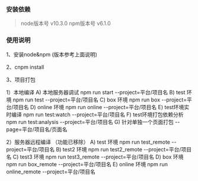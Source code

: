 ﻿### 安装依赖
>node版本号 v10.3.0
 npm版本号  v6.1.0

### 使用说明

1、安装node&npm (版本参考上面说明)

2、cnpm install


3、项目打包

   1）本地编译
      A) 本地服务器调试
         npm run start --project=平台/项目名
      B) test 环境
         npm run test --project=平台/项目名
      C) box 环境
         npm run box  --project=平台/项目名
      D) online 环境
         npm run online  --project=平台/项目名
      E) test环境实时编译
         npm run test:watch  --project=平台/项目名
      F) test环境打包依赖分析
         npm run test:analysis  --project=平台/项目名
      G) 针对单独一个页面打包
                       --page=平台/项目名/页面名

   2）服务器远程编译 （功能已移除）
      A) test 环境
         npm run test_remote --project=平台/项目名
      B) test2 环境
         npm run test2_remote --project=平台/项目名
      C) test3 环境
         npm run test3_remote --project=平台/项目名
      D) box 环境
         npm run box_remote  --project=平台/项目名
      E) online 环境
         npm run online_remote  --project=平台/项目名


